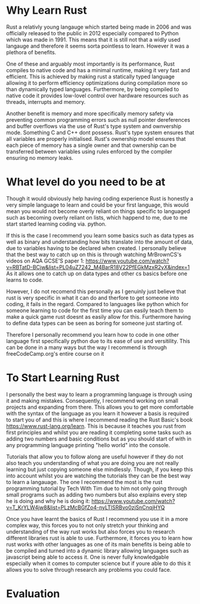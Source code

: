 # Why Learn Rust
Rust a relativly young langauge which started being made in 2006 and was officially released to the public in 2012 especially compared to Python which was made in 1991. This means that it is still not that a widly used langauge and therefore it seems sorta pointless to learn. However it was a plethora of benefits.

One of these and arguably most importantly is its performance, Rust compiles to native code and has a minimal runtime, making it very fast and efficient. This is achieved by making rust a statically typed language allowing it to perform efficiency optimizations during compilation more so than dynamically typed languages. Furthermore, by being compiled to native code it provides low-lovel control over hardware resources such as threads, interrupts and memory. 

Another benefit is memory and more specifically memory safety via preventing common programming errors such as null pointer dereferences and buffer overflows via the use of Rust's type system and ownvership mode. Something C and C++ dont possess. Rust's type system ensures that all variables are properly initialised. Rust's ownership model ensures that each piece of memory has a single owner and that ownership can be transferred between variables using rules enforced by the compiler ensuring no memory leaks. 

# What level do you need to be at
Though it would obviously help having coding experience Rust is honestly a very simple language to learn and could be your first language, this would mean you would not become overly reliant on things specific to languaged such as becoming overly reliant on lists, which happend to me, due to me start started learning coding via. python.

If this is the case I recommend you learn some basics such as data types as well as binary and understanding how bits translate into the amount of data, due to variables having to be declared when created. I personally believe that the best way to catch up on this is through watching MrBrownCS's videos on AQA GCSE'S paper 1: https://www.youtube.com/watch?v=RBTatD-BCjw&list=PL04uZ7242_M4BarR18V22PfEGkMzxR2yX&index=1
As it allows one to catch up on data types and other cs basics before one learns to code.

However, I do not recomend this personally as I genuinly just believe that rust is very specific in what it can do and therfore to get someone into coding, it fails in the regard. Compared to languages like python which for someone learning to code for the first time you can easily teach them to make a quick game rust doesnt as easily allow for this. Furthermore having to define data types can be seen as boring for someone just starting of. 

Therefore I personally recommend you learn how to code in one other language first specifically python due to its ease of use and versitility. This can be done in a many ways but the way I recommend is through freeCodeCamp.org's entire course on it 

# To Start Learning Rust
I personally the best way to learn a programming language is through using it and making mistakes. Consequently, I recommend working on small projects and expanding from there. This allows you to get more comfortable with the syntax of the language as you learn it however a basis is required to start you of and this is where I recommend reading the Rust Basic's book https://www.rust-lang.org/learn. This is because it teaches you rust from first principles and whilst you are reading it completing some tasks such as adding two numbers and basic conditions but as you should start of with in any programming language printing "hello world" into the console.

Tutorials that allow you to follow along are useful however if they do not also teach you understanding of what you are doing you are not really learning but just copying someone else mindlessly. Though, if you keep this into account whilst you are watching the tutorials they can be the best way to learn a langauage. The one I recommend the most is the rust programming tutorial by Tech With Tim due to him not only going through small programs such as adding two numbers but also explains every step he is doing and why he is doing it:
https://www.youtube.com/watch?v=T_KrYLW4jw8&list=PLzMcBGfZo4-nyLTlSRBvo0zjSnCnqjHYQ

Once you have learnt the basics of Rust I recommend you use it in a more complex way, this forces you to not only stretch your thinking and understanding of the way rust works but also forces you to research different libraries rust is able to use. Furthermore, it forces you to learn how rust works with other languages as one of its main benefits is being able to be compiled and turned into a dynamic library allowing languages such as javascript being able to access it. One is never fully knowledgable especially when it comes to computer science but if youre able to do this it allows you to solve through research any problems you could face.

# Evaluation

